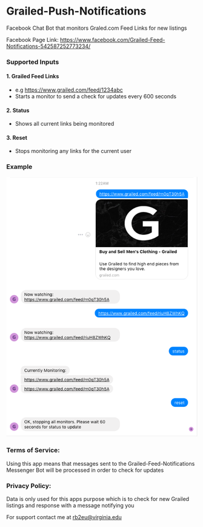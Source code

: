 # Grailed-Push-Notifications

Facebook Chat Bot that monitors Graled.com Feed Links for new listings

Facebook Page Link: https://www.facebook.com/Grailed-Feed-Notifications-542587252773234/


### Supported Inputs
#### 1. Grailed Feed Links
  - e.g  https://www.grailed.com/feed/1234abc
  - Starts a monitor to send a check for updates every 600 seconds

#### 2. Status
  - Shows all current links being monitored

#### 3. Reset
  - Stops monitoring any links for the current user


### Example
![alt-text](example.png)



### Terms of Service:
Using this app means that messages sent to the Grailed-Feed-Notifications Messenger Bot will be processed in order to check for updates
### Privacy Policy:
Data is only used for this apps purpose which is to check for new Grailed listings and response with a message notifying you

For support contact me at rb2eu@virginia.edu
